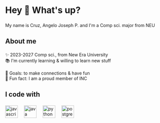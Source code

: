 <h1 align="left">Hey 👋 What's up?</h1>

###

<p align="left">My name is Cruz, Angelo Joseph P. and I'm a Comp sci. major from NEU</p>

###

<h2 align="left">About me</h2>

###

<p align="left">✨ 2023-2027 Comp sci., from New Era University<br>📚 I'm currently learning & willing to learn new stuff <br> <br>🎯 Goals: to make connections & have fun<br>🎲 Fun fact: I am a proud member of INC</p>

###

<h2 align="left">I code with</h2>

###

<div align="left">
  <img src="https://cdn.jsdelivr.net/gh/devicons/devicon/icons/javascript/javascript-original.svg" height="40" alt="javascript logo"  />
  <img width="12" />
  <img src="https://cdn.jsdelivr.net/gh/devicons/devicon/icons/java/java-original.svg" height="40" alt="java logo"  />
  <img width="12" />
  <img src="https://cdn.jsdelivr.net/gh/devicons/devicon/icons/python/python-original.svg" height="40" alt="python logo"  />
  <img width="12" />
  <img src="https://cdn.jsdelivr.net/gh/devicons/devicon/icons/postgresql/postgresql-original.svg" height="40" alt="postgresql logo"  />
</div>

###
